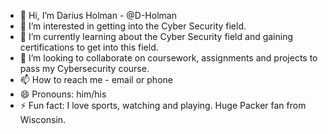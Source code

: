 - 👋 Hi, I’m Darius Holman - @D-Holman
- 👀 I’m interested in getting into the Cyber Security field.
- 🌱 I’m currently learning about the Cyber Security field and gaining certifications to get into this field.
- 💞️ I’m looking to collaborate on coursework, assignments and projects to pass my Cybersecurity course.
- 📫 How to reach me - email or phone
- 😄 Pronouns: him/his
- ⚡ Fun fact: I love sports, watching and playing. Huge Packer fan from Wisconsin. 

<!---
D-Holman/D-Holman is a ✨ special ✨ repository because its `README.md` (this file) appears on your GitHub profile.
You can click the Preview link to take a look at your changes.
--->
